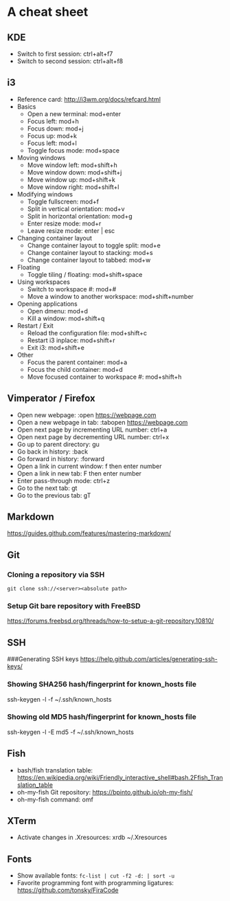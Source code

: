 # A cheat sheet
## KDE
* Switch to first session: ctrl+alt+f7
* Switch to second session: ctrl+alt+f8


## i3
* Reference card: http://i3wm.org/docs/refcard.html
* Basics
  * Open a new terminal: mod+enter
  * Focus left: mod+h
  * Focus down: mod+j
  * Focus up: mod+k
  * Focus left: mod+l
  * Toggle focus mode: mod+space
* Moving windows
  * Move window left: mod+shift+h
  * Move window down: mod+shift+j
  * Move window up: mod+shift+k
  * Move window right: mod+shift+l
* Modifying windows
  * Toggle fullscreen: mod+f
  * Split in vertical orientation: mod+v
  * Split in horizontal orientation: mod+g
  * Enter resize mode: mod+r
  * Leave resize mode: enter | esc
* Changing container layout
  * Change container layout to toggle split: mod+e
  * Change container layout to stacking: mod+s
  * Change container layout to tabbed: mod+w
* Floating
  * Toggle tiling / floating: mod+shift+space
* Using workspaces
  * Switch to workspace #: mod+#
  * Move a window to another workspace: mod+shift+number
* Opening applications
  * Open dmenu: mod+d
  * Kill a window: mod+shift+q
* Restart / Exit
  * Reload the configuration file: mod+shift+c
  * Restart i3 inplace: mod+shift+r
  * Exit i3: mod+shift+e
* Other
  * Focus the parent container: mod+a
  * Focus the child container: mod+d
  * Move focused container to workspace #: mod+shift+h


## Vimperator / Firefox
* Open new webpage: :open https://webpage.com
* Open a new webpage in tab: :tabopen https://webpage.com
* Open next page by incrementing URL number: ctrl+a
* Open next page by decrementing URL number: ctrl+x
* Go up to parent directory: gu
* Go back in history: :back
* Go forward in history: :forward
* Open a link in current window: f then enter number
* Open a link in new tab: F then enter number
* Enter pass-through mode: ctrl+z
* Go to the next tab: gt
* Go to the previous tab: gT


## Markdown
https://guides.github.com/features/mastering-markdown/
## Git
### Cloning a repository via SSH
`git clone ssh://<server><absolute path>`
### Setup Git bare repository with FreeBSD
https://forums.freebsd.org/threads/how-to-setup-a-git-repository.10810/
## SSH
###Generating SSH keys
https://help.github.com/articles/generating-ssh-keys/
### Showing SHA256 hash/fingerprint for known_hosts file
ssh-keygen -l -f ~/.ssh/known_hosts
### Showing old MD5 hash/fingerprint for known_hosts file
ssh-keygen -l -E md5 -f ~/.ssh/known_hosts
## Fish
* bash/fish translation table: https://en.wikipedia.org/wiki/Friendly_interactive_shell#bash.2Ffish_Translation_table
* oh-my-fish Git repository: https://bpinto.github.io/oh-my-fish/
* oh-my-fish command: omf
## XTerm
* Activate changes in .Xresources: xrdb ~/.Xresources
## Fonts
* Show available fonts: `fc-list | cut -f2 -d: | sort -u`
* Favorite programming font with programming ligatures:  https://github.com/tonsky/FiraCode
